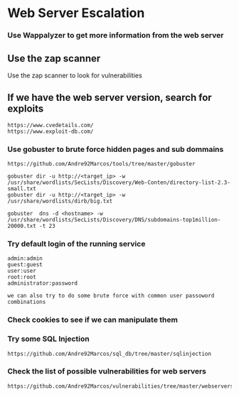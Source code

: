 # Web Server Escalation

### Use Wappalyzer to get more information from the web server

## Use the zap scanner

Use the zap scanner to look for vulnerabilities

## If we have the web server version, search for exploits

	https://www.cvedetails.com/
	https://www.exploit-db.com/

### Use gobuster to brute force hidden pages and sub dommains

	https://github.com/Andre92Marcos/tools/tree/master/gobuster

	gobuster dir -u http://<target_ip> -w /usr/share/wordlists/SecLists/Discovery/Web-Conten/directory-list-2.3-small.txt
	gobuster dir -u http://<target_ip> -w /usr/share/wordlists/dirb/big.txt

	gobuster  dns -d <hostname> -w /usr/share/wordlists/SecLists/Discovery/DNS/subdomains-top1million-20000.txt -t 23


### Try default login of the running service

	admin:admin
	guest:guest
	user:user
	root:root
	administrator:password

	we can also try to do some brute force with common user passoword combinations

### Check cookies to see if we can manipulate them

### Try some SQL Injection

	https://github.com/Andre92Marcos/sql_db/tree/master/sqlinjection

### Check the list of possible vulnerabilities for web servers

	https://github.com/Andre92Marcos/vulnerabilities/tree/master/webservers

